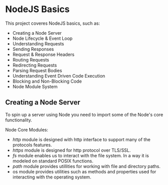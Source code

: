 # NodeJS Basics

This project coveres NodeJS basics, such as:

- Creating a Node Server
- Node Lifecycle & Event Loop
- Understanding Requests
- Sending Responses
- Request & Response Headers
- Routing Requests
- Redirecting Requests
- Parsing Request Bodies
- Understanding Event Driven Code Execution
- Blocking and Non-Blocking Code
- Node Module System

## Creating a Node Server

To spin up a server using Node you need to import some of the Node's core functionality.

Node Core Modules:

- _http_ module is designed with http interface to support many of the protocols features.
- _https_ module is designed for http protocol over TLS/SSL.
- _fs_ module enables us to interact with the file system. In a way it is modeled on standard POSIX functions.
- _path_ module provides utillities for working with file and directory paths.
- os module provides utilities such as methods and properties used for interacting with the operating system.
